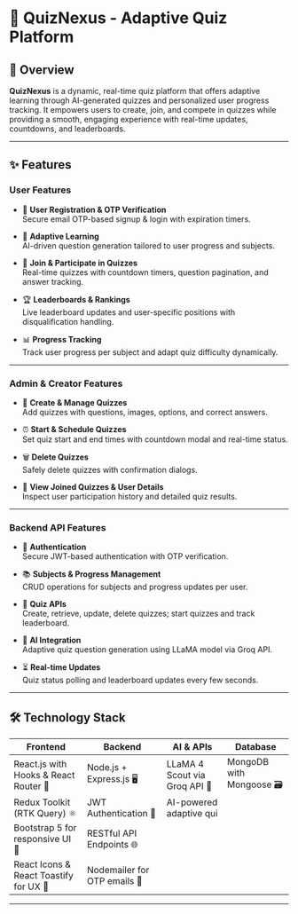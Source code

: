 # 🎉 QuizNexus - Adaptive Quiz Platform


## 🚀 Overview

**QuizNexus** is a dynamic, real-time quiz platform that offers adaptive learning through AI-generated quizzes and personalized user progress tracking. It empowers users to create, join, and compete in quizzes while providing a smooth, engaging experience with real-time updates, countdowns, and leaderboards.

---

## ✨ Features

### User Features
- 👤 **User Registration & OTP Verification**  
  Secure email OTP-based signup & login with expiration timers.

- 📝 **Adaptive Learning**  
  AI-driven question generation tailored to user progress and subjects.

- 🎯 **Join & Participate in Quizzes**  
  Real-time quizzes with countdown timers, question pagination, and answer tracking.

- 🏆 **Leaderboards & Rankings**  
  Live leaderboard updates and user-specific positions with disqualification handling.

- 📊 **Progress Tracking**  
  Track user progress per subject and adapt quiz difficulty dynamically.

---

### Admin & Creator Features
- 🎨 **Create & Manage Quizzes**  
  Add quizzes with questions, images, options, and correct answers.

- ⏰ **Start & Schedule Quizzes**  
  Set quiz start and end times with countdown modal and real-time status.

- 🗑️ **Delete Quizzes**  
  Safely delete quizzes with confirmation dialogs.

- 👀 **View Joined Quizzes & User Details**  
  Inspect user participation history and detailed quiz results.

---

### Backend API Features
- 🔐 **Authentication**  
  Secure JWT-based authentication with OTP verification.

- 📚 **Subjects & Progress Management**  
  CRUD operations for subjects and progress updates per user.

- 🎲 **Quiz APIs**  
  Create, retrieve, update, delete quizzes; start quizzes and track leaderboard.

- 🤖 **AI Integration**  
  Adaptive quiz question generation using LLaMA model via Groq API.

- ⏳ **Real-time Updates**  
  Quiz status polling and leaderboard updates every few seconds.

---

## 🛠️ Technology Stack

| Frontend                                   | Backend                             | AI & APIs                | Database                  |
|--------------------------------------------|------------------------------------|--------------------------|---------------------------|
| React.js with Hooks & React Router 🧩       | Node.js + Express.js 🖥️             | LLaMA 4 Scout via Groq API 🤖 | MongoDB with Mongoose 🗃️     |
| Redux Toolkit (RTK Query) ⚛️                | JWT Authentication 🔐               | AI-powered adaptive qui  |                           |
| Bootstrap 5 for responsive UI 🎨            | RESTful API Endpoints 🌐            |   |                           |
| React Icons & React Toastify for UX 🎉     | Nodemailer for OTP emails 📧         |                          |                           |

---


